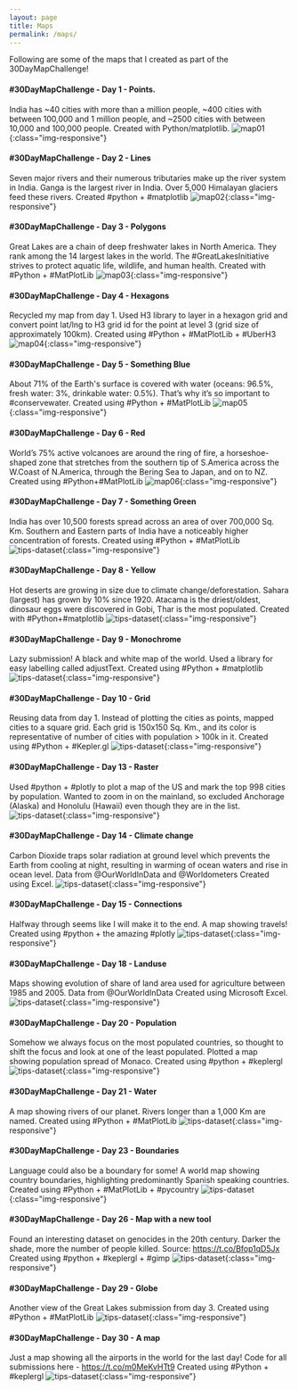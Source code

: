 ```yaml
---
layout: page
title: Maps
permalink: /maps/
---
```


Following are some of the maps that I created as part of the 30DayMapChallenge!

#### #30DayMapChallenge - Day 1 - Points. 
India has ~40 cities with more than a million people, ~400 cities with between 100,000 and 1 million people, and ~2500 cities with between 10,000 and 100,000 people.
Created with Python/matplotlib.
![map01](/images/maps/01112020.jpg){:class="img-responsive"} 

#### #30DayMapChallenge - Day 2 - Lines
Seven major rivers and their numerous tributaries make up the river system in India. Ganga is the largest river in India. Over 5,000 Himalayan glaciers feed these rivers.
Created #python + #matplotlib
![map02](/images/maps/02112020.jpg){:class="img-responsive"}

#### #30DayMapChallenge - Day 3 - Polygons
Great Lakes are a chain of deep freshwater lakes in North America. They rank among the 14 largest lakes in the world. The #GreatLakesInitiative strives to protect aquatic life, wildlife, and human health.
Created with #Python + #MatPlotLib
![map03](/images/maps/03112020.jpg){:class="img-responsive"} 

#### #30DayMapChallenge - Day 4 - Hexagons
Recycled my map from day 1. Used H3 library to layer in a hexagon grid and convert point lat/lng to H3 grid id for the point at level 3 (grid size of approximately 100km). 
Created using #Python + #MatPlotLib + #UberH3
![map04](/images/maps/04112020.jpg){:class="img-responsive"}

#### #30DayMapChallenge - Day 5 - Something Blue
About 71% of the Earth's surface is covered with water (oceans: 96.5%, fresh water: 3%, drinkable water: 0.5%). That’s why it’s so important to #conservewater. 
Created using #Python + #MatPlotLib
![map05](/images/maps/05112020.jpg){:class="img-responsive"} 

#### #30DayMapChallenge - Day 6 - Red
World’s 75% active volcanoes are around the ring of fire, a horseshoe-shaped zone that stretches from the southern tip of S.America across the W.Coast of N.America, through the Bering Sea to Japan, and on to NZ.
Created using #Python+#MatPlotLib
![map06](/images/maps/06112020.jpg){:class="img-responsive"}

#### #30DayMapChallenge - Day 7 - Something Green
India has over 10,500 forests spread across an area of over 700,000 Sq. Km. Southern and Eastern parts of India have a noticeably higher concentration of forests. 
Created using #Python + #MatPlotLib
![tips-dataset](/images/maps/07112020.jpg){:class="img-responsive"} 

#### #30DayMapChallenge - Day 8 - Yellow
Hot deserts are growing in size due to climate change/deforestation. Sahara (largest) has grown by 10% since 1920. Atacama is the driest/oldest, dinosaur eggs were discovered in Gobi, Thar is the most populated.
Created with #Python+#matplotlib
![tips-dataset](/images/maps/08112020.jpg){:class="img-responsive"}

#### #30DayMapChallenge - Day 9 - Monochrome
Lazy submission! A black and white map of the world. Used a library for easy labelling called adjustText. 
Created using #Python + #matplotlib
![tips-dataset](/images/maps/09112020.jpg){:class="img-responsive"} 

#### #30DayMapChallenge - Day 10 - Grid
Reusing data from day 1. Instead of plotting the cities as points, mapped cities to a square grid. Each grid is 150x150 Sq. Km., and its color is representative of number of cities with population > 100k in it.
Created using #Python + #Kepler.gl
![tips-dataset](/images/maps/10112020.jpg){:class="img-responsive"}

#### #30DayMapChallenge - Day 13 - Raster
Used #python + #plotly to plot a map of the US and mark the top 998 cities by population. Wanted to zoom in on the mainland, so excluded Anchorage (Alaska) and Honolulu (Hawaii) even though they are in the list.
![tips-dataset](/images/maps/13112020.jpg){:class="img-responsive"} 

#### #30DayMapChallenge - Day 14 - Climate change
Carbon Dioxide traps solar radiation at ground level which prevents the Earth from cooling at night, resulting in warming of ocean waters and rise in ocean level. Data from @OurWorldInData and @Worldometers 
Created using Excel.
![tips-dataset](/images/maps/14112020.jpg){:class="img-responsive"}

#### #30DayMapChallenge - Day 15 - Connections
Halfway through seems like I will make it to the end. A map showing travels!
Created using #python + the amazing #plotly
![tips-dataset](/images/maps/15112020.jpg){:class="img-responsive"} 

#### #30DayMapChallenge - Day 18 - Landuse
Maps showing evolution of share of land area used for agriculture between 1985 and 2005. 
Data from @OurWorldInData 
Created using Microsoft Excel.
![tips-dataset](/images/maps/18112020.jpg){:class="img-responsive"}

#### #30DayMapChallenge - Day 20 - Population
Somehow we always focus on the most populated countries, so thought to shift the focus and look at one of the least populated. Plotted a map showing population spread of Monaco. 
Created using #python + #keplergl
![tips-dataset](/images/maps/20112020.jpg){:class="img-responsive"} 

#### #30DayMapChallenge - Day 21 - Water
A map showing rivers of our planet. Rivers longer than a 1,000 Km are named. 
Created using #Python + #MatPlotLib
![tips-dataset](/images/maps/21112020.jpg){:class="img-responsive"}

#### #30DayMapChallenge - Day 23 - Boundaries
Language could also be a boundary for some! A world map showing country boundaries, highlighting predominantly Spanish speaking countries. 
Created using #Python + #MatPlotLib + #pycountry
![tips-dataset](/images/maps/23112020.jpg){:class="img-responsive"} 

#### #30DayMapChallenge - Day 26 - Map with a new tool
Found an interesting dataset on genocides in the 20th century. Darker the shade, more the number of people killed. Source: https://t.co/Bfop1qD5Jx
Created using #python + #keplergl + #gimp
![tips-dataset](/images/maps/26112020.jpg){:class="img-responsive"}

#### #30DayMapChallenge - Day 29 - Globe
Another view of the Great Lakes submission from day 3. 
Created using #Python + #MatPlotLib
![tips-dataset](/images/maps/29112020.jpg){:class="img-responsive"} 

#### #30DayMapChallenge - Day 30 - A map
Just a map showing all the airports in the world for the last day!
Code for all submissions here - https://t.co/m0MeKvHTt9
Created using #Python + #keplergl
![tips-dataset](/images/maps/30112020.jpg){:class="img-responsive"}
